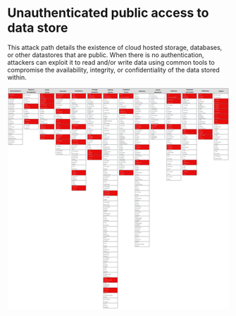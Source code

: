# Unauthenticated public access to data store

This attack path details the existence of cloud hosted storage, databases, or other datastores that are public. When there is no authentication, attackers can exploit it to read and/or write data using common tools to compromise the availability, integrity, or confidentiality of the data stored within.

![Explorer](./5_Unauthenticated_public_access_to_data_store.svg)